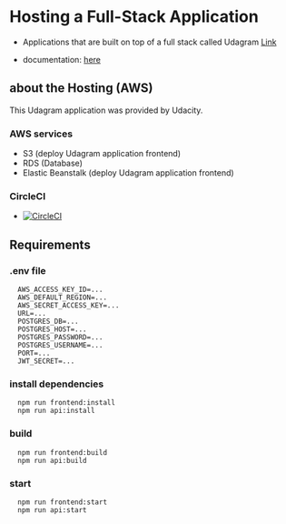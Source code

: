 # Hosting a Full-Stack Application

- Applications that are built on top of a full stack called Udagram [Link](http://deploy-rds-s3-eb-1234.s3-website-us-east-1.amazonaws.com/)

- documentation: [here](doc/README.md)

## about the Hosting (AWS)

This Udagram application was provided by Udacity.

### AWS services

- S3 (deploy Udagram application frontend)
- RDS (Database)
- Elastic Beanstalk (deploy Udagram application frontend)

### CircleCI

- [![CircleCI](https://circleci.com/gh/kirollosatef/deploy-fullstack-aws-circleci/tree/master.svg?style=svg)](https://circleci.com/gh/kirollosatef/deploy-fullstack-aws-circleci/tree/master)

## Requirements

### .env file

      AWS_ACCESS_KEY_ID=...
      AWS_DEFAULT_REGION=...
      AWS_SECRET_ACCESS_KEY=...
      URL=...
      POSTGRES_DB=...
      POSTGRES_HOST=...
      POSTGRES_PASSWORD=...
      POSTGRES_USERNAME=...
      PORT=...
      JWT_SECRET=...

### install dependencies

      npm run frontend:install
      npm run api:install

### build

      npm run frontend:build
      npm run api:build

### start

      npm run frontend:start
      npm run api:start
